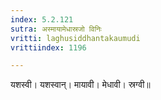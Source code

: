 ```yaml
---
index: 5.2.121
sutra: अस्मायामेधास्रजो विनिः
vritti: laghusiddhantakaumudi
vrittiindex: 1196

---
```

यशस्वी। यशस्वान्। मायावी। मेधावी। स्रग्वी॥